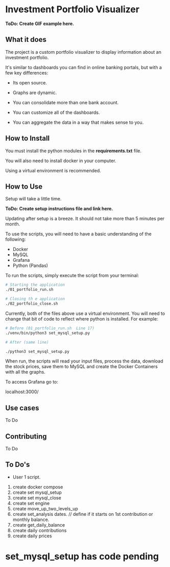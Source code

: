 # Investment Portfolio Visualizer

**ToDo: Create GIF example here.**

## What it does

The project is a custom portfolio visualizer to display information about an investment portfolio.

It's similar to dashboards you can find in online banking portals, but with a few key differences:

- Its open source.

- Graphs are dynamic.

- You can consolidate more than one bank account.

- You can customize all of the dashboards.

- You can aggregate the data in a way that makes sense to you.

## How to Install

You must install the python modules in the **requirements.txt** file.

You will also need to install docker in your computer.

Using a virtual environment is recommended.

## How to Use

Setup will take a little time.

**ToDo: Create setup instructions file and link here.**

Updating after setup is a breeze. It should not take more than 5 minutes per month.

To use the scripts, you will need to have a basic understanding of the following:

- Docker
- MySQL
- Grafana
- Python (Pandas)

To run the scripts, simply execute the script from your terminal:

```bash
# Starting the application
./01_portfolio_run.sh

# Closing th e application
./02_portfolio_close.sh
```

Currently, both of the files above use a virtual environment. You will need to change that bit of code to reflect where python is installed.
For example:

```bash
# Before (01_portfolio_run.sh  Line 17)
./venv/bin/python3 set_mysql_setup.py

# After (same line)

./python3 set_mysql_setup.py
```

When run, the scripts will read your input files, process the data, download the stock prices, save them to MySQL and create the Docker Containers with all the graphs.

To access Grafana go to:

localhost:3000/

## Use cases

To Do

## Contributing

To Do

## To Do's

- User 1 script.
1. create docker compose
2. create set mysql_setup
3. create set mysql_close
4. create set engine
5. create move_up_two_levels_up
6. create set_analysis dates. // define if it starts on 1st contribution or monthly balance.
6. create get_daily_balance
7. create daily contributions
8. create daily prices

# set_mysql_setup has code pending